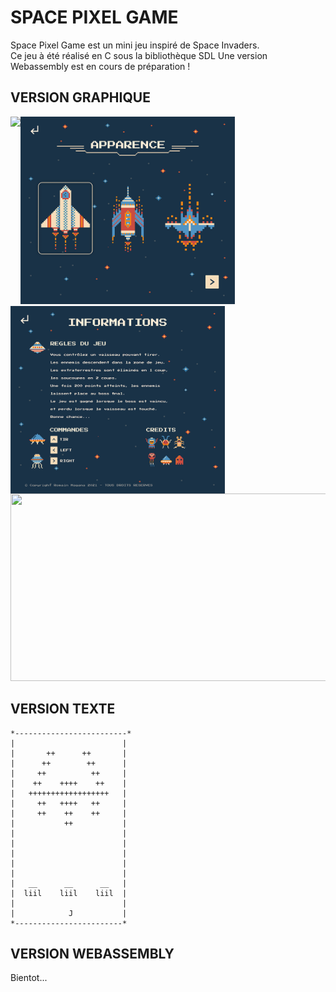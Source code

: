 # SPACE PIXEL GAME
Space Pixel Game est un mini jeu inspiré de Space Invaders.  
Ce jeu à été réalisé en C sous la bibliothèque SDL
Une version Webassembly est en cours de préparation !

## VERSION GRAPHIQUE 

<img align="left" height="300px" src="https://github.com/RomainMagana/Space_invaders/blob/main/Space_invaders_Jalon5/BMP/Debut.bmp?raw=true">
<img height="300px" src="https://raw.githubusercontent.com/RomainMagana/Space-Pixel-Game/main/Space_invaders_Jalon5/BMP/Skin/skin_1.bmp">
<img align="left" height="300px" src="https://raw.githubusercontent.com/RomainMagana/Space-Pixel-Game/main/Space_invaders_Jalon5/BMP/Rule.bmp">
<img height="300px" width="800" src="https://user-images.githubusercontent.com/54882222/151238144-4769d073-eb12-4749-8ce1-5008e91ec3d5.png">

## VERSION TEXTE

```
*-------------------------*
|                        |
|       ++      ++       |
|      ++        ++      |
|     ++          ++     |
|    ++    ++++    ++    |
|   ++++++++++++++++++   |
|     ++   ++++   ++     |
|     ++    ++    ++     |
|           ++           |
|                        |
|                        |
|                        |
|                        |
|                        |
|   __      __      __   |
|  liil    liil    liil  |
|                        |
|            J           |
*------------------------*
```

## VERSION WEBASSEMBLY
Bientot...
